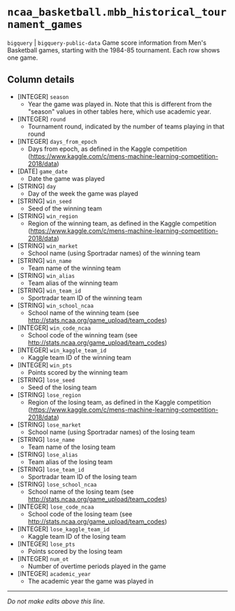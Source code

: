 # `ncaa_basketball.mbb_historical_tournament_games`
`bigquery` | `bigquery-public-data`
Game score information from Men's Basketball games, starting with the 1984-85 tournament. Each row shows one game.

## Column details
* [INTEGER]   `season`
  - Year the game was played in. Note that this is different from the "season" values in other tables here, which use academic year.
* [INTEGER]   `round`
  - Tournament round, indicated by the number of teams playing in that round
* [INTEGER]   `days_from_epoch`
  - Days from epoch, as defined in the Kaggle competition (https://www.kaggle.com/c/mens-machine-learning-competition-2018/data)
* [DATE]      `game_date`
  - Date the game was played
* [STRING]    `day`
  - Day of the week the game was played
* [STRING]    `win_seed`
  - Seed of the winning team
* [STRING]    `win_region`
  - Region of the winning team, as defined in the Kaggle competition (https://www.kaggle.com/c/mens-machine-learning-competition-2018/data)
* [STRING]    `win_market`
  - School name (using Sportradar names) of the winning team
* [STRING]    `win_name`
  - Team name of the winning team
* [STRING]    `win_alias`
  - Team alias of the winning team
* [STRING]    `win_team_id`
  - Sportradar team ID of the winning team
* [STRING]    `win_school_ncaa`
  - School name of the winning team (see http://stats.ncaa.org/game_upload/team_codes)
* [INTEGER]   `win_code_ncaa`
  - School code of the winning team (see http://stats.ncaa.org/game_upload/team_codes)
* [INTEGER]   `win_kaggle_team_id`
  - Kaggle team ID of the winning team
* [INTEGER]   `win_pts`
  - Points scored by the winning team
* [STRING]    `lose_seed`
  - Seed of the losing team
* [STRING]    `lose_region`
  - Region of the losing team, as defined in the Kaggle competition (https://www.kaggle.com/c/mens-machine-learning-competition-2018/data)
* [STRING]    `lose_market`
  - School name (using Sportradar names) of the losing team
* [STRING]    `lose_name`
  - Team name of the losing team
* [STRING]    `lose_alias`
  - Team alias of the losing team
* [STRING]    `lose_team_id`
  - Sportradar team ID of the losing team
* [STRING]    `lose_school_ncaa`
  - School name of the losing team (see http://stats.ncaa.org/game_upload/team_codes)
* [INTEGER]   `lose_code_ncaa`
  - School code of the losing team (see http://stats.ncaa.org/game_upload/team_codes)
* [INTEGER]   `lose_kaggle_team_id`
  - Kaggle team ID of the losing team
* [INTEGER]   `lose_pts`
  - Points scored by the losing team
* [INTEGER]   `num_ot`
  - Number of overtime periods played in the game
* [INTEGER]   `academic_year`
  - The academic year the game was played in

-------------------------------------------------------------------------------
*Do not make edits above this line.*
